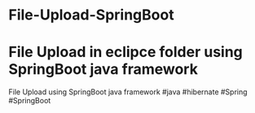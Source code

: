 # File-Upload-SpringBoot
# File Upload in eclipce folder using SpringBoot java framework
File Upload using SpringBoot java framework
#java 
#hibernate 
#Spring  
#SpringBoot
